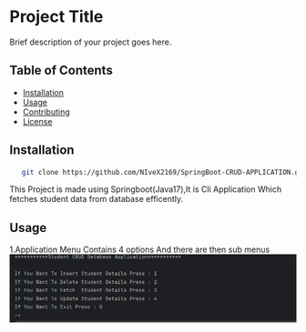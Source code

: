 # Project Title

Brief description of your project goes here.

## Table of Contents

- [Installation](#installation)
- [Usage](#usage)
- [Contributing](#contributing)
- [License](#license)

## Installation

```bash
   git clone https://github.com/NIveX2169/SpringBoot-CRUD-APPLICATION.git
```
This Project is made using Springboot(Java17),It is Cli Application Which fetches student data from database efficently.

## Usage

1.Application Menu Contains 4 options And there are then sub menus
![Menu](/images/menu.png)




